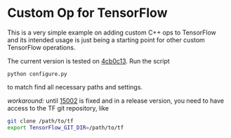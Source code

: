 Custom Op for TensorFlow
========================

This is a very simple example on adding custom C++ ops to TensorFlow and its intended usage is just being a starting point for other custom TensorFlow operations.

The current version is tested on [4cb0c13](https://github.com/tensorflow/tensorflow/commit/4cb0c13c7779da536cac6c682180c5757611b384). Run the script

```
python configure.py
```

to match find all necessary paths and settings.

*workaround:* until [15002](https://github.com/tensorflow/tensorflow/issues/15002) is fixed and in a release version, you need to have access to the TF git repository, like

```bash
git clone /path/to/tf
export TensorFlow_GIT_DIR=/path/to/tf
```